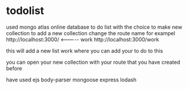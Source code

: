 # todolist

used mongo atlas online database
to do list with the choice to make new collection 
to add a new collection change the route name for exampel http://localhost:3000/ <----- work 
http://localhost:3000/work

this will add a new list work where you can add your to do to this

you can open your new collection with your route that you have created before

have used ejs body-parser mongoose express lodash
